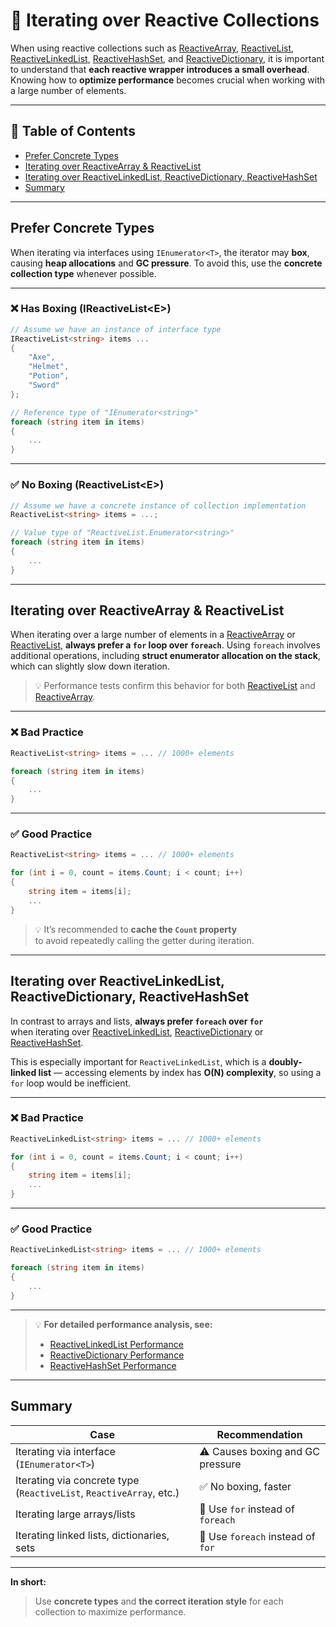 # 📌 Iterating over Reactive Collections

When using reactive collections such
as [ReactiveArray](../Elements/Collections/ReactiveArray.md), [ReactiveList](../Elements/Collections/ReactiveList.md), [ReactiveLinkedList](../Elements/Collections/ReactiveLinkedList.md), [ReactiveHashSet](../Elements/Collections/ReactiveHashSet.md),
and [ReactiveDictionary](../Elements/Collections/ReactiveDictionary.md), it is important to understand that **each
reactive wrapper introduces a small overhead**. Knowing how to **optimize performance** becomes crucial when working
with a large number of elements.

---

## 📑 Table of Contents

- [Prefer Concrete Types](#prefer-concrete-types)
- [Iterating over ReactiveArray & ReactiveList](#iterating-over-reactivearray--reactivelist)
- [Iterating over ReactiveLinkedList, ReactiveDictionary, ReactiveHashSet](#iterating-over-reactivelinkedlist-reactivedictionary-reactivehashset)
- [Summary](#summary)

---

<div id="ex1"></div>

## Prefer Concrete Types

When iterating via interfaces using `IEnumerator<T>`, the iterator may **box**,  
causing **heap allocations** and **GC pressure**. To avoid this, use the **concrete collection type** whenever possible.

---

### ❌ Has Boxing (IReactiveList\<E>)

```csharp
// Assume we have an instance of interface type
IReactiveList<string> items ...
{
    "Axe",
    "Helmet",
    "Potion",
    "Sword"
};

// Reference type of "IEnumerator<string>"
foreach (string item in items)
{
    ...
}
```

---

### ✅ No Boxing (ReactiveList\<E>)

```csharp
// Assume we have a concrete instance of collection implementation
ReactiveList<string> items = ...;

// Value type of "ReactiveList.Enumerator<string>"
foreach (string item in items)
{
    ...
}
```

---

<div id="ex2"></div>

## Iterating over ReactiveArray & ReactiveList

When iterating over a large number of elements in a [ReactiveArray](../Elements/Collections/ReactiveArray.md)
or [ReactiveList](../Elements/Collections/ReactiveList.md), **always prefer a `for` loop over `foreach`**. Using
`foreach` involves additional operations, including **struct enumerator allocation on the stack**, which can slightly
slow down iteration.

> 💡 Performance tests confirm this behavior for both
> [ReactiveList](../Elements/Performance/ReactiveListPerformance.md) and
> [ReactiveArray](../Elements/Performance/ReactiveArrayPerformance.md).

---

### ❌ Bad Practice

```csharp
ReactiveList<string> items = ... // 1000+ elements

foreach (string item in items)
{
    ...
}
```

---

### ✅ Good Practice

```csharp
ReactiveList<string> items = ... // 1000+ elements

for (int i = 0, count = items.Count; i < count; i++)
{
    string item = items[i];
    ...
}
```

> 💡 It’s recommended to **cache the `Count` property**  
> to avoid repeatedly calling the getter during iteration.

---

## Iterating over ReactiveLinkedList, ReactiveDictionary, ReactiveHashSet

In contrast to arrays and lists, **always prefer `foreach` over `for`**  
when iterating
over [ReactiveLinkedList](../Elements/Collections/ReactiveLinkedList.md), [ReactiveDictionary](../Elements/Collections/ReactiveDictionary.md)
or [ReactiveHashSet](../Elements/Collections/ReactiveHashSet.md).

This is especially important for `ReactiveLinkedList`, which is a **doubly-linked list** — accessing elements by index
has **O(N) complexity**, so using a `for` loop would be inefficient.

---

### ❌ Bad Practice

```csharp
ReactiveLinkedList<string> items = ... // 1000+ elements

for (int i = 0, count = items.Count; i < count; i++)
{
    string item = items[i];
    ...
}

```

---

### ✅ Good Practice

```csharp
ReactiveLinkedList<string> items = ... // 1000+ elements

foreach (string item in items)
{
    ...
}
```

---

> 💡 **For detailed performance analysis, see:**
> - [ReactiveLinkedList Performance](../Elements/Performance/ReactiveLinkedListPerformance.md)
> - [ReactiveDictionary Performance](../Elements/Performance/ReactiveDictionaryPerformance.md)
> - [ReactiveHashSet Performance](../Elements/Performance/ReactiveHashSetPerformance.md)

---

## Summary

| Case                                                                | Recommendation                    |
|---------------------------------------------------------------------|-----------------------------------|
| Iterating via interface (`IEnumerator<T>`)                          | ⚠️ Causes boxing and GC pressure  |
| Iterating via concrete type (`ReactiveList`, `ReactiveArray`, etc.) | ✅ No boxing, faster               |
| Iterating large arrays/lists                                        | 🚀 Use `for` instead of `foreach` |
| Iterating linked lists, dictionaries, sets                          | 🔄 Use `foreach` instead of `for` |

---

**In short:**
> Use **concrete types** and **the correct iteration style** for each collection to maximize performance.


<!--


When using reactive collections such
as [ReactiveArray](../Elements/Collections/ReactiveArray.md), [ReactiveList](../Elements/Collections/ReactiveList.md), [ReactiveLinkedList](../Elements/Collections/ReactiveLinkedList.md), [ReactiveHashSet](../Elements/Collections/ReactiveHashSet.md),
and [ReactiveDictionary](../Elements/Collections/ReactiveDictionary.md), it is important to understand that **each
reactive wrapper introduces a small overhead**. Knowing how to **optimize performance** becomes crucial when working
with a large number of elements.

---

### 1️⃣ Prefer concrete types

When iterating via interfaces using `IEnumerator<T>`, the iterator may **box**, causing **heap allocations** and **GC
pressure**. To avoid this, use the **concrete collection type** whenever possible.

#### ❌ Has Boxing

```csharp
IReactiveList<string> items = new ReactiveList<string>
{
    "Axe", 
    "Helmet",
    "Potion",
    "Sword"
} 

//Reference type of "IEnumerator<string>"
foreach(string item in items)
{
    ...
}
```

#### ✅ No Boxing

```csharp
ReactiveList<string> items = new ReactiveList<string>
{
    "Axe", 
    "Helmet",
    "Potion",
    "Sword"
} 

//Value type of "ReactiveList.Enumerator<string>"
foreach(string item in items) 
{
    ...
}
```

---

### 2️⃣ Iterating over `ReactiveArray` & `ReactiveList`

When iterating over a large number of elements in a `ReactiveArray` or `ReactiveList`, **always prefer a `for` loop
over `foreach`**. Using `foreach` involves additional operations, including **struct enumerator allocation on the 
stack**, which can slightly slow down iteration.

> [!NOTE]  
> Performance tests confirm this behavior for both [ReactiveList](../Elements/Performance/ReactiveListPerformance.md)
> and [ReactiveArray](../Elements/Performance/ReactiveArrayPerformance.md).

#### ❌ Bad Practice

```csharp
ReactiveList<string> items = ... //1000+ elements

foreach(string item in items)
{
    ...
}
```

#### ✅ Good Practice

```csharp
ReactiveList<string> items = ... //1000+ elements

for (int i = 0, count = items.Count; i < count; i++)
{
    string item = items[i];
    ...
}
```

> [!TIP]
> It's also recommended to **cache the `Count` property** to avoid repeatedly calling the getter during iteration.

---

### 3️⃣ Iterating over `ReactiveLinkedList`, `ReactiveDictionary`, `ReactiveHashSet`

In contrast to arrays and lists, **always prefer `foreach` over `for`** when iterating over `ReactiveLinkedList`,
`ReactiveDictionary`, or `ReactiveHashSet`. This is especially important for `ReactiveLinkedList`, which is 
a **doubly-linked list** where accessing elements by index has **O(N) complexity**. Using a `for` loop with indexing would
therefore be very inefficient.

#### ❌ Bad Practice

```csharp
ReactiveLinkedList<string> items = ... //1000+ elements

for (int i = 0, count = items.Count; i < count; i++)
{
    string item = items[i];
    ...
}
```

#### ✅ Good Practice

```csharp
ReactiveLinkedList<string> items = ... //1000+ elements

foreach(string item in items)
{
    ...
}
```

> [!NOTE]  
> For detailed `performance` analysis, see the following sections:
> - [ReactiveLinkedList](../Elements/Performance/ReactiveLinkedListPerformance.md)
> - [ReactiveDictionary](../Elements/Performance/ReactiveDictionaryPerformance.md)
> - [ReactiveHashSet](../Elements/Performance/ReactiveHashSetPerformance.md)


-->
